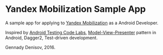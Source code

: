 # Yandex Mobilization Sample App

A sample app for applying to [Yandex Mobilization](https://www.yandex.ru/mobilization/) as a Android Developer.

Inspired by [Android Testing Code Labs](https://codelabs.developers.google.com/codelabs/android-testing/), [Model-View-Presenter](https://en.wikipedia.org/wiki/Model%E2%80%93view%E2%80%93presenter) pattern in Android, Dagger2, Test-driven development.

Gennady Denisov, 2016.